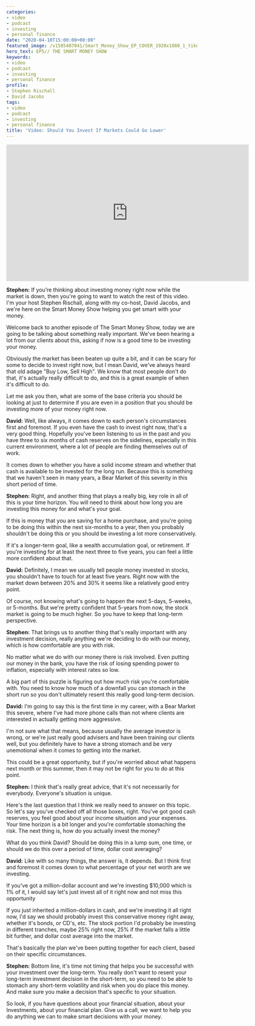 ```yaml
---
categories:
- video
- podcast
- investing
- personal finance
date: "2020-04-10T15:00:00+00:00"
featured_image: /v1585407041/Smart_Money_Show_EP_COVER_1920x1080_1_tiknim.png
hero_text: EP5// THE SMART MONEY SHOW
keywords:
- video
- podcast
- investing
- personal finance
profile:
- Stephen Rischall
- David Jacobs
tags:
- video
- podcast
- investing
- personal finance
title: 'Video: Should You Invest If Markets Could Go Lower'
---
```

<iframe src="https://player.vimeo.com/video/401635263" width="640" height="360" frameborder="0" allow="autoplay; fullscreen" allowfullscreen></iframe>

**Stephen:** If you’re thinking about investing money right now while the market is down, then you're going to want to watch the rest of this video. I'm your host Stephen Rischall, along with my co-host, David Jacobs, and we're here on the Smart Money Show helping you get smart with your money.

Welcome back to another episode of The Smart Money Show, today we are going to be talking about something really important. We've been hearing a lot from our clients about this, asking if now is a good time to be investing your money.

Obviously the market has been beaten up quite a bit, and it can be scary for some to decide to invest right now, but I mean David, we've always heard that old adage "Buy Low, Sell High". We know that most people don't do that, it's actually really difficult to do, and this is a great example of when it's difficult to do.

Let me ask you then, what are some of the base criteria you should be looking at just to determine if you are even in a position that you should be investing more of your money right now.

**David:** Well, like always, it comes down to each person's circumstances first and foremost. If you even have the cash to invest right now, that's a very good thing. Hopefully you've been listening to us in the past and you have three to six months of cash reserves on the sidelines, especially in this current environment, where a lot of people are finding themselves out of work.

It comes down to whether you have a solid income stream and whether that cash is available to be invested for the long run. Because this is something that we haven't seen in many years, a Bear Market of this severity in this short period of time.

**Stephen:** Right, and another thing that plays a really big, key role in all of this is your time horizon. You will need to think about how long you are investing this money for and what's your goal.

If this is money that you are saving for a home purchase, and you're going to be doing this within the next six-months to a year, then you probably shouldn't be doing this or you should be investing a lot more conservatively.

If it's a longer-term goal, like a wealth accumulation goal, or retirement. If you're investing for at least the next three to five years, you can feel a little more confident about that.

**David:** Definitely, I mean we usually tell people money invested in stocks, you shouldn't have to touch for at least five years. Right now with the market down between 20% and 30% it seems like a relatively good entry point.

Of course, not knowing what's going to happen the next 5-days, 5-weeks, or 5-months. But we're pretty confident that 5-years from now, the stock market is going to be much higher. So you have to keep that long-term perspective.



**Stephen:** That brings us to another thing that's really important with any investment decision, really anything we're deciding to do with our money, which is how comfortable are you with risk.

No matter what we do with our money there is risk involved. Even putting our money in the bank, you have the risk of losing spending power to inflation, especially with interest rates so low.

A big part of this puzzle is figuring out how much risk you're comfortable with. You need to know how much of a downfall you can stomach in the short run so you don't ultimately resent this really good long-term decision.

**David:** I'm going to say this is the first time in my career, with a Bear Market this severe, where I've had more phone calls than not where clients are interested in actually getting more aggressive.

I'm not sure what that means, because usually the average investor is wrong, or we're just really good advisers and have been training our clients well, but you definitely have to have a strong stomach and be very unemotional when it comes to getting into the market.

This could be a great opportunity, but if you're worried about what happens next month or this summer, then it may not be right for you to do at this point.

**Stephen:** I think that's really great advice, that it's not necessarily for everybody. Everyone's situation is unique.

Here's the last question that I think we really need to answer on this topic. So let's say you've checked off all those boxes, right. You've got good cash reserves, you feel good about your income situation and your expenses. Your time horizon is a bit longer and you're comfortable stomaching the risk. The next thing is, how do you actually invest the money?

What do you think David? Should be doing this in a lump sum, one time, or should we do this over a period of time, dollar cost averaging?

**David:** Like with so many things, the answer is, it depends. But I think first and foremost it comes down to what percentage of your net worth are we investing.

If you've got a million-dollar account and we're investing $10,000 which is 1% of it, I would say let's just invest all of it right now and not miss this opportunity

If you just inherited a million-dollars in cash, and we're investing it all right now, I'd say we should probably invest this conservative money right away, whether it's bonds, or CD's, etc. The stock portion I'd probably be investing in different tranches, maybe 25% right now, 25% if the market falls a little bit further, and dollar cost average into the market.

That's basically the plan we've been putting together for each client, based on their specific circumstances.

**Stephen:** Bottom line, it's time not timing that helps you be successful with your investment over the long-term. You really don't want to resent your long-term investment decision in the short-term, so you need to be able to stomach any short-term volatility and risk when you do place this money. And make sure you make a decision that's specific to your situation.

So look, if you have questions about your financial situation, about your Investments, about your financial plan. Give us a call, we want to help you do anything we can to make smart decisions with your money.